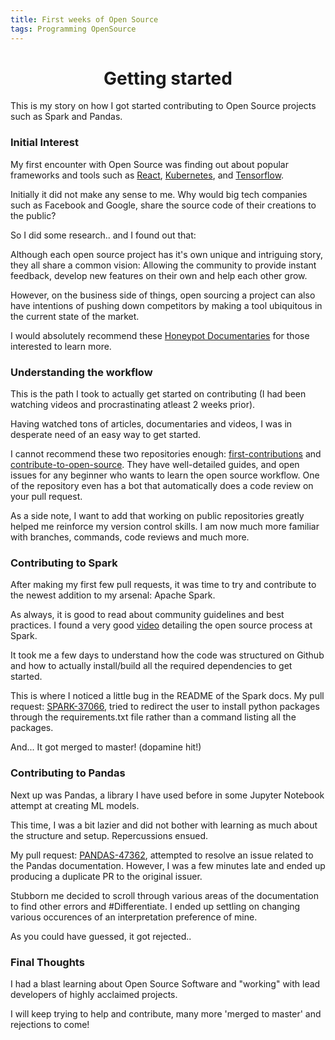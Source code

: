 ```yaml
---
title: First weeks of Open Source
tags: Programming OpenSource
---
```


<h1 align="center">
Getting started
</h1>

This is my story on how I got started contributing to Open Source projects such as Spark and Pandas.

### Initial Interest

My first encounter with Open Source was finding out about popular frameworks and tools such as [React](https://github.com/facebook/react), [Kubernetes](https://github.com/kubernetes/kubernetes), and [Tensorflow](https://github.com/tensorflow/tensorflow).

Initially it did not make any sense to me. Why would big tech companies such as Facebook and Google, share the source code of their creations to the public?

So I did some research.. and I found out that:

Although each open source project has it's own unique and intriguing story, they all share a common vision: Allowing the community to provide instant feedback, develop new features on their own and help each other grow. 

However, on the business side of things, open sourcing a project can also have intentions of pushing down competitors by making a tool ubiquitous in the current state of the market.

I would absolutely recommend these [Honeypot Documentaries](https://www.youtube.com/watch?v=BE77h7dmoQU&list=PLtEPUaeDclku1ECmuN3IsUimHApukWIOf) for those interested to learn more.

### Understanding the workflow

This is the path I took to actually get started on contributing (I had been watching videos and procrastinating atleast 2 weeks prior).

Having watched tons of articles, documentaries and videos, I was in desperate need of an easy way to get started. 

I cannot recommend these two repositories enough: [first-contributions](https://github.com/firstcontributions/first-contributions) and [contribute-to-open-source](https://github.com/danthareja/contribute-to-open-source). They have well-detailed guides, and open issues for any beginner who wants to learn the open source workflow. One of the repository even has a bot that automatically does a code review on your pull request. 

As a side note, I want to add that working on public repositories greatly helped me reinforce my version control skills. I am now much more familiar with branches, commands, code reviews and much more. 

### Contributing to Spark

After making my first few pull requests, it was time to try and contribute to the newest addition to my arsenal: Apache Spark.

As always, it is good to read about community guidelines and best practices. I found a very good [video](https://www.youtube.com/watch?v=TkomuEmGqVU) detailing the open source process at Spark.

It took me a few days to understand how the code was structured on Github and how to actually install/build all the required dependencies to get started.

This is where I noticed a little bug in the README of the Spark docs. My pull request: [SPARK-37066](https://github.com/apache/spark/pull/37066), tried to redirect the user to install python packages through the requirements.txt file rather than a command listing all the packages.

And... It got merged to master! (dopamine hit!) 

### Contributing to Pandas

Next up was Pandas, a library I have used before in some Jupyter Notebook attempt at creating ML models.

This time, I was a bit lazier and did not bother with learning as much about the structure and setup. Repercussions ensued.

My pull request: [PANDAS-47362](https://github.com/pandas-dev/pandas/pull/47632), attempted to resolve an issue related to the Pandas documentation. However, I was a few minutes late and ended up producing a duplicate PR to the original issuer. 

Stubborn me decided to scroll through various areas of the documentation to find other errors and #Differentiate. I ended up settling on changing various occurences of an interpretation preference of mine.

As you could have guessed, it got rejected..

### Final Thoughts

I had a blast learning about Open Source Software and "working" with lead developers of highly acclaimed projects.

I will keep trying to help and contribute, many more 'merged to master' and rejections to come!